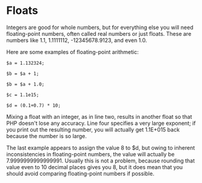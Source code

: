 # Floats

Integers are good for whole numbers, but for everything else you will need floating-point numbers, often called real numbers or just floats. These are numbers like 1.1, 1.1111112, -12345678.9123, and even 1.0.

Here are some examples of floating-point arithmetic:

```
$a = 1.132324;

$b = $a + 1;

$b = $a + 1.0;

$c = 1.1e15;

$d = (0.1+0.7) * 10;
```

Mixing a float with an integer, as in line two, results in another float so that PHP doesn't lose any accuracy. Line four specifies a very large exponent; if you print out the resulting number, you will actually get 1.1E+015 back because the number is so large.

The last example appears to assign the value 8 to $d, but owing to inherent inconsistencies in floating-point numbers, the value will actually be 7.9999999999999991. Usually this is not a problem, because rounding that value even to 10 decimal places gives you 8, but it does mean that you should avoid comparing floating-point numbers if possible.

